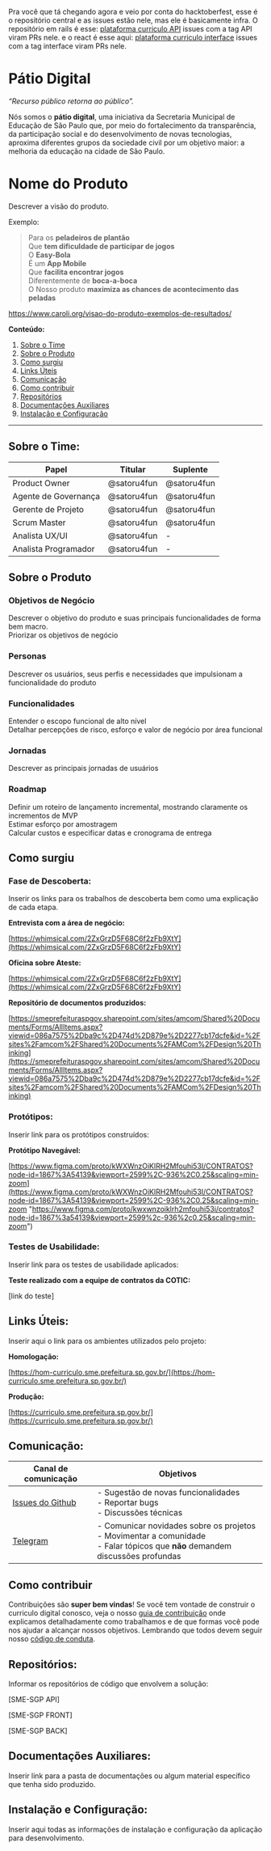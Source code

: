 Pra você que tá chegando agora e veio por conta do hacktoberfest, esse é o repositório central e as issues estão nele, mas ele é basicamente infra. O repositório em rails é esse:  [plataforma curriculo API](https://github.com/prefeiturasp/SME-plataforma-curriculo-API) issues com a tag API viram PRs nele.
e o react é esse aqui:  [plataforma curriculo interface](https://github.com/prefeiturasp/SME-plataforma-curriculo-interface) issues com a tag interface viram PRs nele.

# Pátio Digital

_“Recurso público retorna ao público”._

Nós somos o **pátio digital**, uma iniciativa da Secretaria Municipal de Educação de São Paulo que, por meio do fortalecimento da transparência, da participação social e do desenvolvimento de novas tecnologias, aproxima diferentes grupos da sociedade civil por um objetivo maior: a melhoria da educação na cidade de São Paulo.

# Nome do Produto
Descrever a visão do produto.

Exemplo:  
> Para os **peladeiros de plantão**  
> Que **tem dificuldade de participar de jogos**  
> O **Easy-Bola**  
> É um **App Mobile**  
> Que **facilita encontrar jogos**  
> Diferentemente de **boca-a-boca**  
> O Nosso produto **maximiza as chances de acontecimento das peladas**

https://www.caroli.org/visao-do-produto-exemplos-de-resultados/

**Conteúdo:**
 1. [Sobre o Time](#Sobre-o-Time)
 2. [Sobre o Produto](#Sobre-o-Produto)
 3. [Como surgiu](#Como-surgiu)
 4. [Links Úteis](#Links-Úteis)
 5. [Comunicação](#Comunicação)
 6. [Como contribuir](#como-contribuir)
 7. [Repositórios](#Repositórios)
 8. [Documentações Auxiliares](#Documentações-Auxiliares)
 9. [Instalação e Configuração](#Instalação-e-Configuração)

---

## Sobre o Time:

<table>
<thead>
<tr>
<th>Papel</th>
<th>Titular</th>
<th>Suplente</th>
</tr>
</thead>
<tbody>
<tr>
<td>Product Owner</td>
<td>@satoru4fun</td>
<td>@satoru4fun</td>
</tr>
<tr>
<td>Agente de Governança</td>
<td>@satoru4fun</td>
<td>@satoru4fun</td>
</tr>
<tr>
<td>Gerente de Projeto</td>
<td>@satoru4fun</td>
<td>@satoru4fun</td>
</tr>
<tr>
<td>Scrum Master</td>
<td>@satoru4fun</td>
<td>@satoru4fun</td>
</tr>
<tr>
<td>Analista UX/UI</td>
<td>@satoru4fun</td>
<td>-</td>
</tr>
<tr>
<td>Analista Programador</td>
<td>@satoru4fun</td>
<td>-</td>
</tr>
</tbody>
</table>

## Sobre o Produto

### Objetivos de Negócio
Descrever o objetivo do produto e suas principais funcionalidades de forma bem macro.  
Priorizar os objetivos de negócio  

### Personas
Descrever os usuários, seus perfis e necessidades que impulsionam a funcionalidade do produto

### Funcionalidades
Entender o escopo funcional de alto nível  
Detalhar percepções de risco, esforço e valor de negócio por área funcional

### Jornadas
Descrever as principais jornadas de usuários

### Roadmap
Definir um roteiro de lançamento incremental, mostrando claramente os incrementos de MVP  
Estimar esforço por amostragem  
Calcular custos e especificar datas e cronograma de entrega

## Como surgiu

### Fase de Descoberta:

Inserir os links para os trabalhos de descoberta bem como uma explicação de cada etapa.

**Entrevista com a área de negócio:**

[https://whimsical.com/2ZxGrzD5F68C6f2zFb9XtY](https://whimsical.com/2ZxGrzD5F68C6f2zFb9XtY)

**Oficina sobre Ateste:**

[https://whimsical.com/2ZxGrzD5F68C6f2zFb9XtY](https://whimsical.com/2ZxGrzD5F68C6f2zFb9XtY)

**Repositório de documentos produzidos:**

[https://smeprefeituraspgov.sharepoint.com/sites/amcom/Shared%20Documents/Forms/AllItems.aspx?viewid=086a7575%2Dba9c%2D474d%2D879e%2D2277cb17dcfe&id=%2Fsites%2Famcom%2FShared%20Documents%2FAMCom%2FDesign%20Thinking](https://smeprefeituraspgov.sharepoint.com/sites/amcom/Shared%20Documents/Forms/AllItems.aspx?viewid=086a7575%2Dba9c%2D474d%2D879e%2D2277cb17dcfe&id=%2Fsites%2Famcom%2FShared%20Documents%2FAMCom%2FDesign%20Thinking)

### Protótipos:
Inserir link para os protótipos construídos:

**Protótipo Navegável:** 

[https://www.figma.com/proto/kWXWnzOiKlRH2Mfouhi53I/CONTRATOS?node-id=1867%3A54139&viewport=2599%2C-936%2C0.25&scaling=min-zoom](https://www.figma.com/proto/kWXWnzOiKlRH2Mfouhi53I/CONTRATOS?node-id=1867%3A54139&viewport=2599%2C-936%2C0.25&scaling=min-zoom "https://www.figma.com/proto/kwxwnzoiklrh2mfouhi53i/contratos?node-id=1867%3a54139&viewport=2599%2c-936%2c0.25&scaling=min-zoom")

### Testes de Usabilidade:
Inserir link para os testes de usabilidade aplicados:

**Teste realizado com a equipe de contratos da COTIC:**

[link do teste]


## Links Úteis:

Inserir aqui o link para os ambientes utilizados pelo projeto:

**Homologação:**

[https://hom-curriculo.sme.prefeitura.sp.gov.br/](https://hom-curriculo.sme.prefeitura.sp.gov.br/)

**Produção:**

[https://curriculo.sme.prefeitura.sp.gov.br/](https://curriculo.sme.prefeitura.sp.gov.br/)

## Comunicação:

| Canal de comunicação | Objetivos |
|----------------------|-----------|
| [Issues do Github](https://github.com/prefeiturasp/SME-plataforma-curriculo/issues) | - Sugestão de novas funcionalidades<br> - Reportar bugs<br> - Discussões técnicas |
| [Telegram](https://t.me/patiodigital) | - Comunicar novidades sobre os projetos<br> - Movimentar a comunidade<br>  - Falar tópicos que **não** demandem discussões profundas |

## Como contribuir

Contribuições são **super bem vindas**! Se você tem vontade de construir o
curriculo digital conosco, veja o nosso [guia de contribuição](./CONTRIBUTING.md)
onde explicamos detalhadamente como trabalhamos e de que formas você pode nos
ajudar a alcançar nossos objetivos. Lembrando que todos devem seguir 
nosso [código de conduta](./CODEOFCONDUCT.md).

## Repositórios:
Informar os repositórios de código que envolvem a solução:

[SME-SGP API]

[SME-SGP FRONT]

[SME-SGP BACK]

## Documentações Auxiliares:

Inserir link para a pasta de documentações ou algum material específico que tenha sido produzido.

## Instalação e Configuração:

Inserir aqui todas as informações de instalação e configuração da aplicação para desenvolvimento.

